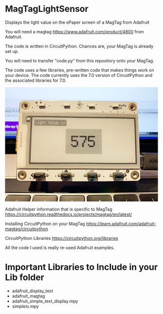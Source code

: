 # MagTagLightSensor
Displays the light value on the ePaper screen of a MagTag from Adafruit

You will need a magtag https://www.adafruit.com/product/4800 from Adafruit.

The code is written in CircuitPython. Chances are, your MagTag is already set up. 

You will need to transfer "code.py" from this repository onto your MagTag.

The code uses a few libraries, pre-written code that makes things work on your device. The code currently uses the 7.0 version of CircuitPython and the associated libraries for 7.0. 

![plot](./magtag-light-sensor.jpg)

Adafruit Helper information that is specific to MagTag https://circuitpython.readthedocs.io/projects/magtag/en/latest/

Installing CircuitPython on your MagTag https://learn.adafruit.com/adafruit-magtag/circuitpython

CircuitPython Libraries https://circuitpython.org/libraries

All the code I used is really re-used Adafruit examples.

# Important Libraries to Include in your Lib folder

- adafruit_display_text
- adafruit_magtag
- adafruit_simple_text_display.mpy
- simpleio.mpy
